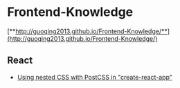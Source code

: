 Frontend-Knowledge
==================

[**http://guoqing2013.github.io/Frontend-Knowledge/**](http://guoqing2013.github.io/Frontend-Knowledge/)


## React
* [Using nested CSS with PostCSS in "create-react-app"](https://medium.com/@paritosh_pundir/using-nested-css-with-postcss-in-create-react-app-b8424f1317f2)
